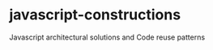 javascript-constructions
========================

Javascript architectural solutions and Code reuse patterns
